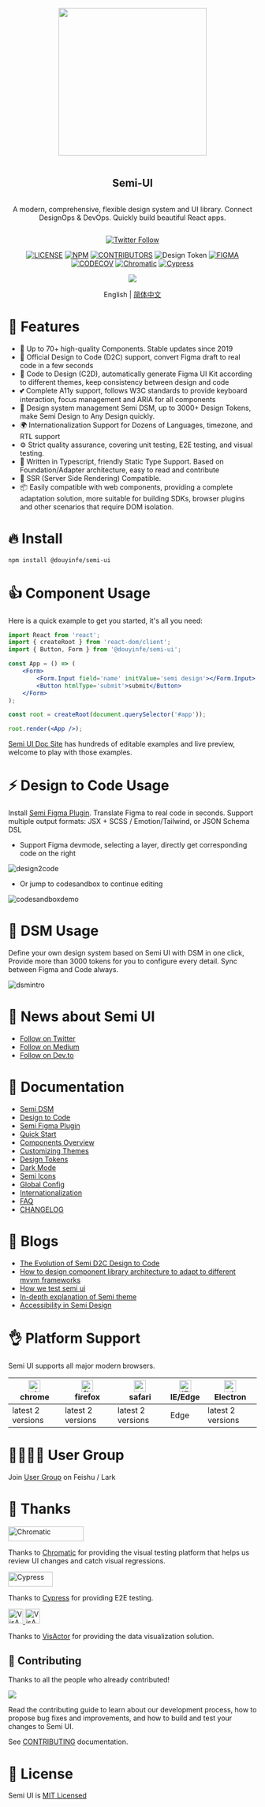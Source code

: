 <div align="center">
<article style="display: flex; flex-direction: column; align-items: center; justify-content: center;">
    <p align="center"><img width="300" src="https://lf1-cdn-tos.bytescm.com/obj/ttfe/ies/semi/SemiLogo/Logo_1576122865926.png" /></p>
    <h1 style="width: 100%; text-align: center;">Semi-UI</h1>
    <p>
        A modern, comprehensive, flexible design system and UI library. Connect DesignOps & DevOps. Quickly build beautiful React apps.
    </p>
</article>

<div align="center">

[![Twitter Follow](https://img.shields.io/twitter/follow/SemiDesignUI?style=social)](https://twitter.com/SemiDesignUI)

[![LICENSE][license-badge]][license-url] [![NPM][npm-badge]][npm-url] [![CONTRIBUTORS][contributors-badge]][contributors-url]  ![Design Token][Design Token] [![FIGMA][figma-badge]][figma-url]
[![CODECOV][codecov-badge]][codecov-url] [![Chromatic][chromatic-badge]][chromatic-url] [![Cypress][cypress-badge]][cypress-url]

[npm-badge]: https://img.shields.io/npm/v/@douyinfe/semi-ui.svg
[contributors-badge]: https://img.shields.io/github/contributors/DouyinFE/semi-design
[contributors-url]: https://github.com/DouyinFE/semi-design/graphs/contributors
[Design Token]: https://img.shields.io/badge/Design%20Token-2739%2B-brightgreen
[npm-url]: https://www.npmjs.com/package/@douyinfe/semi-ui
[figma-badge]: https://img.shields.io/badge/Figma-UIKit-%2318a0fb
[figma-url]: https://www.figma.com/@semi

[license-badge]: https://img.shields.io/npm/l/@douyinfe/semi-ui
[license-url]: https://github.com/DouyinFE/semi-design/blob/main/LICENSE
[codecov-badge]: https://img.shields.io/codecov/c/gh/DouyinFE/semi-design
[codecov-url]: https://app.codecov.io/gh/DouyinFE/semi-design
[chromatic-badge]: https://img.shields.io/badge/test-chromatic-brightgreen
[chromatic-url]: https://www.chromatic.com/
[cypress-badge]: https://img.shields.io/endpoint?url=https://dashboard.cypress.io/badge/simple/k83u7j&style=flat&logo=cypress
[cypress-url]: https://dashboard.cypress.io/projects/k83u7j/runs

[build-js-badge]: https://img.badgesize.io/https:/unpkg.com/@douyinfe/semi-ui/dist/umd/semi-ui.min.js?label=semi.min.js&compression=gzip
[build-js-url]: https://unpkg.com/browse/@douyinfe/semi-ui/dist/umd/semi-ui.min.js
[build-css-badge]: https://img.badgesize.io/https:/unpkg.com/@douyinfe/semi-ui/dist/css/semi.min.css?label=semi.min.css&compression=gzip
[build-css-url]: https://unpkg.com/browse/@douyinfe/semi-ui/dist/css/semi.min.css

</div>

<p>
    <img src="https://lf3-static.bytednsdoc.com/obj/eden-cn/ptlz_zlp/ljhwZthlaukjlkulzlp/semi-info-1.gif" />
</p>

English | [简体中文](./README-zh_CN.md)

</div>

# 🎉 Features

- 💪 Up to 70+ high-quality Components. Stable updates since 2019
- 🚀 Official Design to Code (D2C) support, convert Figma draft to real code in a few seconds
- 💅 Code to Design (C2D), automatically generate Figma UI Kit according to different themes, keep consistency  between design and code
- 💕 Complete A11y support, follows W3C standards to provide keyboard interaction, focus management and ARIA for all components
- 💅 Design system management Semi DSM, up to 3000+ Design Tokens, make Semi Design to Any Design quickly.
- 🌍 Internationalization Support for Dozens of Languages, timezone, and RTL support
- ⚙️ Strict quality assurance, covering unit testing, E2E testing, and visual testing.
- 👏 Written in Typescript, friendly Static Type Support. Based on Foundation/Adapter architecture, easy to read and contribute
- 🥳 SSR (Server Side Rendering) Compatible.
- 📦 Easily compatible with web components, providing a complete adaptation solution, more suitable for building SDKs, browser plugins and other scenarios that require DOM isolation.

# 🔥 Install

```sh
npm install @douyinfe/semi-ui
```

# 👍 Component Usage

Here is a quick example to get you started, it's all you need:

```jsx
import React from 'react';
import { createRoot } from 'react-dom/client';
import { Button, Form } from '@douyinfe/semi-ui';

const App = () => (
    <Form>
        <Form.Input field='name' initValue='semi design'></Form.Input>
        <Button htmlType='submit'>submit</Button>
    </Form>
);

const root = createRoot(document.querySelector('#app'));

root.render(<App />);
```

[Semi UI Doc Site](https://semi.design/en-US/) has hundreds of editable examples and live preview, welcome to play with those examples.

# ⚡️ Design to Code Usage

Install [Semi Figma Plugin](https://www.figma.com/community/plugin/1166339852662786534/Semi-Design-%E8%AE%BE%E8%AE%A1%E8%BD%AC%E4%BB%A3%E7%A0%81). Translate Figma to real code in seconds. Support multiple output formats: JSX + SCSS / Emotion/Tailwind, or JSON Schema DSL

- Support Figma devmode, selecting a layer, directly get corresponding code on the right
  
![design2code](https://lf3-static.bytednsdoc.com/obj/eden-cn/ptlz_zlp/ljhwZthlaukjlkulzlp/github/devmode.gif)

- Or jump to codesandbox to continue editing
  
![codesandboxdemo](https://lf3-static.bytednsdoc.com/obj/eden-cn/ptlz_zlp/ljhwZthlaukjlkulzlp/github/1080p-fps5.gif)

# 🎨 DSM Usage

Define your own design system based on Semi UI with DSM in one click, Provide more than 3000 tokens for you to configure every detail. Sync between Figma and Code always.

![dsmintro](https://lf3-static.bytednsdoc.com/obj/eden-cn/ptlz_zlp/ljhwZthlaukjlkulzlp/github/dsmintro.png)

# 📰 News about Semi UI

- [Follow on Twitter](https://twitter.com/SemiDesignUI)
- [Follow on Medium](https://medium.com/@semi-design)
- [Follow on Dev.to](https://dev.to/semidesign)

# 📌 Documentation

- [Semi DSM](https://semi.design/dsm)
- [Design to Code](https://semi.design/code/en-US)
- [Semi Figma Plugin](https://www.figma.com/community/plugin/1166339852662786534/Semi-Design-%E8%AE%BE%E8%AE%A1%E8%BD%AC%E4%BB%A3%E7%A0%81)
- [Quick Start](https://semi.design/en-US/start/getting-started)
- [Components Overview](https://semi.design/en-US/start/overview)
- [Customizing Themes](https://semi.design/en-US/start/customize-theme)
- [Design Tokens](https://semi.design/en-US/basic/tokens)
- [Dark Mode](https://semi.design/en-US/start/dark-mode)
- [Semi Icons](https://semi.design/en-US/basic/icon)
- [Global Config](https://semi.design/en-US/other/configprovider)
- [Internationalization](https://semi.design/en-US/other/locale)
- [FAQ](https://semi.design/en-US/start/faq)
- [CHANGELOG](https://semi.design/en-US/start/changelog)

# 📝 Blogs

- [The Evolution of Semi D2C Design to Code](https://juejin.cn/post/7267418854124699702)
- [How to design component library architecture to adapt to different mvvm frameworks](https://bytedance.feishu.cn/wiki/wikcnOVYexosCS1Rmvb5qCsWT1f)
- [How we test semi ui](https://medium.com/front-end-weekly/how-we-test-semi-design-component-libraries-64b854f63b65)
- [In-depth explanation of Semi theme](https://mp.weixin.qq.com/s/noHoWRuA25PgqFNcurhIUA)
- [Accessibility in Semi Design](https://mp.weixin.qq.com/s/O3js-SZDNPEOjGxh-aAkbw)

# 👌 Platform Support

Semi UI supports all major modern browsers.

|[<img alt="chrome" height="24px" src="https://cdnjs.cloudflare.com/ajax/libs/browser-logos/70.4.0/chrome/chrome.png" />](https://cdnjs.cloudflare.com/ajax/libs/browser-logos/70.4.0/chrome/chrome.png)<br>chrome|[<img alt="firefox" height="24px" src="https://cdnjs.cloudflare.com/ajax/libs/browser-logos/70.4.0/firefox/firefox.png" />](https://cdnjs.cloudflare.com/ajax/libs/browser-logos/70.4.0/firefox/firefox.png)<br>firefox|[<img alt="safari" height="24px" src="https://cdnjs.cloudflare.com/ajax/libs/browser-logos/70.4.0/safari/safari.png" />](https://cdnjs.cloudflare.com/ajax/libs/browser-logos/70.4.0/safari/safari.png)<br>safari|[<img alt="IE/Edge" height="24px" src="https://cdnjs.cloudflare.com/ajax/libs/browser-logos/70.4.0/edge/edge.png" />](https://cdnjs.cloudflare.com/ajax/libs/browser-logos/70.4.0/edge/edge.png)<br> IE/Edge|[<img alt="electron" height="24px" src="https://cdnjs.cloudflare.com/ajax/libs/browser-logos/70.4.0/electron/electron.png" />](https://cdnjs.cloudflare.com/ajax/libs/browser-logos/70.4.0/electron/electron.png)<br>Electron|
|--|--|--|--|--|
| latest 2 versions | latest 2 versions | latest 2 versions | Edge | latest 2 versions |

# 👨‍👨‍👧‍👦 User Group

Join [User Group](https://bytedance.feishu.cn/docs/doccnw93Dujm3UCkHRDTMTm1qwe#) on Feishu / Lark

# 💖 Thanks

<a href="https://www.chromatic.com/"><img src="https://user-images.githubusercontent.com/321738/84662277-e3db4f80-af1b-11ea-88f5-91d67a5e59f6.png" width="153" height="30" alt="Chromatic" /></a>

Thanks to [Chromatic](https://www.chromatic.com/) for providing the visual testing platform that helps us review UI changes and catch visual regressions.

<a href="https://www.cypress.io/"><img src="https://user-images.githubusercontent.com/26477537/147624641-1274a91d-bc4c-463e-af1a-dbf15de54c49.png" width="90" height="30" alt="Cypress" /></a>

Thanks to [Cypress](https://www.cypress.io/) for providing E2E testing.

<div>
  <a href="https://www.visactor.com#gh-light-mode-only" target="_blank">
    <img alt="VisActor Logo" height="30" src="https://lf-dp.bytetos.com/obj/dp-open-internet-cn/visactor-site/bytedance/client/img/visactor/navigator-logo.svg"/>
  </a>
  <a href="https://www.visactor.com#gh-dark-mode-only" target="_blank">
    <img alt="VisActor Logo" height="30" src="https://lf9-dp-fe-cms-tos.byteorg.com/obj/bit-cloud/visactor/logo_500_200_dark.svg"/>
  </a>
</div>

Thanks to [VisActor](https://www.visactor.com/) for providing the data visualization solution.

## 👐 Contributing

Thanks to all the people who already contributed!

<a href="https://github.com/DouyinFE/semi-design/graphs/contributors">
  <img src="https://contrib.rocks/image?repo=DouyinFE/semi-design" />
</a>

Read the contributing guide to learn about our development process, how to propose bug fixes and improvements, and how to build and test your changes to Semi UI.

See [CONTRIBUTING](CONTRIBUTING-en-US.md) documentation.

# 🎈 License

Semi UI is [MIT Licensed](LICENSE)
